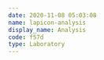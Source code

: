 ```yaml
---
date: 2020-11-08 05:03:08
name: lapicon-analysis
display_name: Analysis
code: f57d
type: Laboratory
---
```


